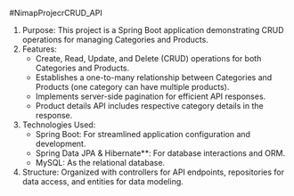 #NimapProjecrCRUD_API



1. Purpose: This project is a Spring Boot application demonstrating CRUD operations for managing Categories and Products.  
2. Features:  
   - Create, Read, Update, and Delete (CRUD) operations for both Categories and Products.  
   - Establishes a one-to-many relationship between Categories and Products (one category can have multiple products).  
   - Implements server-side pagination for efficient API responses.  
   - Product details API includes respective category details in the response.  
3. Technologies Used:  
   - Spring Boot: For streamlined application configuration and development.  
   - Spring Data JPA & Hibernate**: For database interactions and ORM.  
   - MySQL: As the relational database.  
4. Structure: Organized with controllers for API endpoints, repositories for data access, and entities for data modeling.
